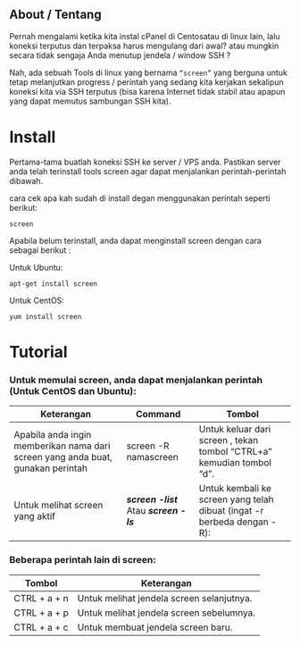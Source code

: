## About / Tentang
Pernah mengalami ketika kita instal cPanel di Centosatau di linux lain, 
lalu koneksi terputus dan terpaksa harus mengulang dari awal? atau mungkin secara tidak sengaja Anda menutup jendela / window SSH ?

Nah, ada sebuah Tools di linux yang bernama `“screen”` yang berguna untuk tetap melanjutkan progress / perintah yang sedang kita kerjakan sekalipun koneksi kita via SSH terputus (bisa karena Internet tidak stabil atau apapun yang dapat memutus sambungan SSH kita).

# Install
Pertama-tama buatlah koneksi SSH ke server / VPS anda. Pastikan server anda telah terinstall tools screen agar dapat menjalankan perintah-perintah dibawah.

cara cek apa kah sudah di install degan menggunakan perintah seperti berikut:
```
screen
```


Apabila belum terinstall, anda dapat menginstall screen dengan cara sebagai berikut :


Untuk Ubuntu:
```
apt-get install screen
```

Untuk CentOS:
```
yum install screen
```

# Tutorial
### Untuk memulai screen, anda dapat menjalankan perintah (Untuk CentOS dan Ubuntu):
| Keterangan | Command | Tombol |
| ------ | ------ | ------ |
|Apabila anda ingin memberikan nama dari screen yang anda buat, gunakan perintah|screen -R namascreen|Untuk keluar dari screen , tekan tombol “CTRL+a” kemudian tombol “d”.|
|Untuk melihat screen yang aktif|**_screen -list_** Atau _**screen -ls**_|Untuk kembali ke screen yang telah dibuat (ingat -r berbeda dengan -R):

### Beberapa perintah lain di screen:
| Tombol | Keterangan |
| ------ | ------ |
|CTRL + a + n|Untuk melihat jendela screen selanjutnya.
|CTRL + a + p|Untuk melihat jendela screen sebelumnya.
|CTRL + a + c|Untuk membuat jendela screen baru.

